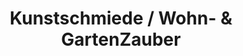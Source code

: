 ---
title: "Kunstschmiede / Wohn- & GartenZauber"
url: /wipperfuerth/kunstschmiede-wohn-und-gartenzauber/
shop: Allgemein
---